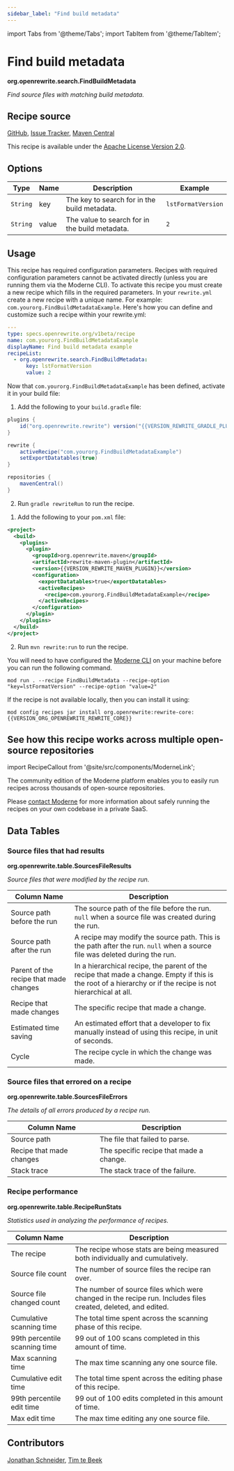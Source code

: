 ```yaml
---
sidebar_label: "Find build metadata"
---
```


import Tabs from '@theme/Tabs';
import TabItem from '@theme/TabItem';

# Find build metadata

**org.openrewrite.search.FindBuildMetadata**

_Find source files with matching build metadata._

## Recipe source

[GitHub](https://github.com/openrewrite/rewrite/blob/main/rewrite-core/src/main/java/org/openrewrite/search/FindBuildMetadata.java), 
[Issue Tracker](https://github.com/openrewrite/rewrite/issues), 
[Maven Central](https://central.sonatype.com/artifact/org.openrewrite/rewrite-core/)

This recipe is available under the [Apache License Version 2.0](https://www.apache.org/licenses/LICENSE-2.0).

## Options

| Type | Name | Description | Example |
| -- | -- | -- | -- |
| `String` | key | The key to search for in the build metadata. | `lstFormatVersion` |
| `String` | value | The value to search for in the build metadata. | `2` |


## Usage

This recipe has required configuration parameters. Recipes with required configuration parameters cannot be activated directly (unless you are running them via the Moderne CLI). To activate this recipe you must create a new recipe which fills in the required parameters. In your `rewrite.yml` create a new recipe with a unique name. For example: `com.yourorg.FindBuildMetadataExample`.
Here's how you can define and customize such a recipe within your rewrite.yml:
```yaml title="rewrite.yml"
---
type: specs.openrewrite.org/v1beta/recipe
name: com.yourorg.FindBuildMetadataExample
displayName: Find build metadata example
recipeList:
  - org.openrewrite.search.FindBuildMetadata:
      key: lstFormatVersion
      value: 2
```

Now that `com.yourorg.FindBuildMetadataExample` has been defined, activate it in your build file:
<Tabs groupId="projectType">
<TabItem value="gradle" label="Gradle">

1. Add the following to your `build.gradle` file:
```groovy title="build.gradle"
plugins {
    id("org.openrewrite.rewrite") version("{{VERSION_REWRITE_GRADLE_PLUGIN}}")
}

rewrite {
    activeRecipe("com.yourorg.FindBuildMetadataExample")
    setExportDatatables(true)
}

repositories {
    mavenCentral()
}
```
2. Run `gradle rewriteRun` to run the recipe.
</TabItem>
<TabItem value="maven" label="Maven">

1. Add the following to your `pom.xml` file:

```xml title="pom.xml"
<project>
  <build>
    <plugins>
      <plugin>
        <groupId>org.openrewrite.maven</groupId>
        <artifactId>rewrite-maven-plugin</artifactId>
        <version>{{VERSION_REWRITE_MAVEN_PLUGIN}}</version>
        <configuration>
          <exportDatatables>true</exportDatatables>
          <activeRecipes>
            <recipe>com.yourorg.FindBuildMetadataExample</recipe>
          </activeRecipes>
        </configuration>
      </plugin>
    </plugins>
  </build>
</project>
```
2. Run `mvn rewrite:run` to run the recipe.
</TabItem>
<TabItem value="moderne-cli" label="Moderne CLI">

You will need to have configured the [Moderne CLI](https://docs.moderne.io/user-documentation/moderne-cli/getting-started/cli-intro) on your machine before you can run the following command.

```shell title="shell"
mod run . --recipe FindBuildMetadata --recipe-option "key=lstFormatVersion" --recipe-option "value=2"
```

If the recipe is not available locally, then you can install it using:
```shell
mod config recipes jar install org.openrewrite:rewrite-core:{{VERSION_ORG_OPENREWRITE_REWRITE_CORE}}
```
</TabItem>
</Tabs>

## See how this recipe works across multiple open-source repositories

import RecipeCallout from '@site/src/components/ModerneLink';

<RecipeCallout link="https://app.moderne.io/recipes/org.openrewrite.search.FindBuildMetadata" />

The community edition of the Moderne platform enables you to easily run recipes across thousands of open-source repositories.

Please [contact Moderne](https://moderne.io/product) for more information about safely running the recipes on your own codebase in a private SaaS.
## Data Tables

<Tabs groupId="data-tables">
<TabItem value="org.openrewrite.table.SourcesFileResults" label="SourcesFileResults">

### Source files that had results
**org.openrewrite.table.SourcesFileResults**

_Source files that were modified by the recipe run._

| Column Name | Description |
| ----------- | ----------- |
| Source path before the run | The source path of the file before the run. `null` when a source file was created during the run. |
| Source path after the run | A recipe may modify the source path. This is the path after the run. `null` when a source file was deleted during the run. |
| Parent of the recipe that made changes | In a hierarchical recipe, the parent of the recipe that made a change. Empty if this is the root of a hierarchy or if the recipe is not hierarchical at all. |
| Recipe that made changes | The specific recipe that made a change. |
| Estimated time saving | An estimated effort that a developer to fix manually instead of using this recipe, in unit of seconds. |
| Cycle | The recipe cycle in which the change was made. |

</TabItem>

<TabItem value="org.openrewrite.table.SourcesFileErrors" label="SourcesFileErrors">

### Source files that errored on a recipe
**org.openrewrite.table.SourcesFileErrors**

_The details of all errors produced by a recipe run._

| Column Name | Description |
| ----------- | ----------- |
| Source path | The file that failed to parse. |
| Recipe that made changes | The specific recipe that made a change. |
| Stack trace | The stack trace of the failure. |

</TabItem>

<TabItem value="org.openrewrite.table.RecipeRunStats" label="RecipeRunStats">

### Recipe performance
**org.openrewrite.table.RecipeRunStats**

_Statistics used in analyzing the performance of recipes._

| Column Name | Description |
| ----------- | ----------- |
| The recipe | The recipe whose stats are being measured both individually and cumulatively. |
| Source file count | The number of source files the recipe ran over. |
| Source file changed count | The number of source files which were changed in the recipe run. Includes files created, deleted, and edited. |
| Cumulative scanning time | The total time spent across the scanning phase of this recipe. |
| 99th percentile scanning time | 99 out of 100 scans completed in this amount of time. |
| Max scanning time | The max time scanning any one source file. |
| Cumulative edit time | The total time spent across the editing phase of this recipe. |
| 99th percentile edit time | 99 out of 100 edits completed in this amount of time. |
| Max edit time | The max time editing any one source file. |

</TabItem>

</Tabs>

## Contributors
[Jonathan Schneider](mailto:jkschneider@gmail.com), [Tim te Beek](mailto:tim@moderne.io)
